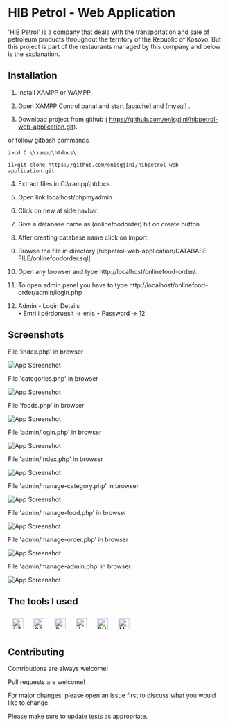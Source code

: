 
# HIB Petrol - Web Application

'HIB Petrol' is a company that deals with the transportation and sale of petroleum products throughout the territory of the Republic of Kosovo.
But this project is part of the restaurants managed by this company and below is the explanation.



## Installation

1. Install XAMPP or WAMPP.

2. Open XAMPP Control panal and start [apache] and [mysql] .

3. Download project from github ( https://github.com/enisgjini/hibpetrol-web-application.git).
 
 or follow gitbash commands

    i>cd C:\\xampp\htdocs\

    ii>git clone https://github.com/enisgjini/hibpetrol-web-application.git

4. Extract files in C:\\xampp\htdocs\.

5. Open link localhost/phpmyadmin

6. Click on new at side navbar.

7. Give a database name as (onlinefoodorder) hit on create button.

8. After creating database name click on import.

9. Browse the file in directory [hibpetrol-web-application/DATABASE FILE/onlinefoodorder.sql].

10. Open any browser and type http://localhost/onlinefood-order/.

11. To open admin panel you have to type http://localhost/onlinefood-order/admin/login.php

12. Admin - Login Details  
• Emri i përdoruesit → enis 
• Password → 12

## Screenshots

File 'index.php' in browser

![App Screenshot](https://i.ibb.co/hFqM7Qh/1.png)

File 'categories.php' in browser

![App Screenshot](https://i.ibb.co/MBx6wcg/2.png)

File 'foods.php' in browser

![App Screenshot](https://i.ibb.co/v1GjMMV/3.png)

File 'admin/login.php' in browser

![App Screenshot](https://i.ibb.co/QcKgQgZ/4.png)

File 'admin/index.php' in browser

![App Screenshot](https://i.ibb.co/10PyYTL/5.png)

File 'admin/manage-category.php' in browser

![App Screenshot](https://i.ibb.co/4FrnD5d/6.png)

File 'admin/manage-food.php' in browser

![App Screenshot](https://i.ibb.co/g40CLkF/7.png)

File 'admin/manage-order.php' in browser

![App Screenshot](https://i.ibb.co/7N4mwV2/8.png)

File 'admin/manage-admin.php' in browser

![App Screenshot](https://i.ibb.co/jV4rhct/9.png)

## The tools I used
<p>
  <img style="margin: 10px" src="https://profilinator.rishav.dev/skills-assets/html5-original-wordmark.svg" alt="HTML5" height="25" />
  <img style="margin: 10px" src="https://profilinator.rishav.dev/skills-assets/css3-original-wordmark.svg" alt="CSS3" height="25" />  
  <img style="margin: 10px" src="https://profilinator.rishav.dev/skills-assets/bootstrap-plain.svg" alt="Bootstrap" height="25" /> 
  <img style="margin: 10px" src="https://profilinator.rishav.dev/skills-assets/javascript-original.svg" alt="JavaScript" height="25" />  
  <img style="margin: 10px" src="https://profilinator.rishav.dev/skills-assets/php-original.svg" alt="PHP" height="25" />  
  <img style="margin: 10px" src="https://profilinator.rishav.dev/skills-assets/mysql-original-wordmark.svg" alt="MySQL" height="25" /> 
  
  
</p>

## Contributing

Contributions are always welcome!

Pull requests are welcome!

For major changes, please open an issue first to discuss what you would like to change.

Please make sure to update tests as appropriate.

